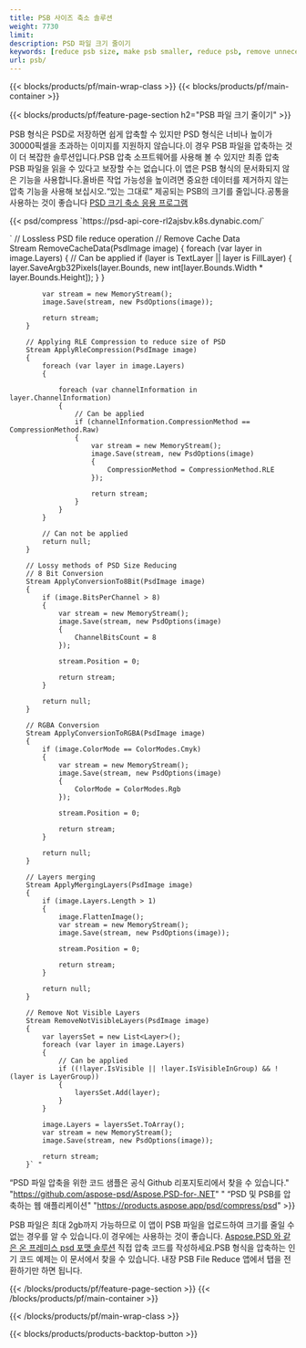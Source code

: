 ```yaml
---
title: PSB 사이즈 축소 솔루션
weight: 7730
limit: 
description: PSD 파일 크기 줄이기
keywords: [reduce psb size, make psb smaller, reduce psb, remove unnecessary psb data, compress psb file, compress psb]
url: psb/
---
```

{{< blocks/products/pf/main-wrap-class >}}
{{< blocks/products/pf/main-container >}}

{{< blocks/products/pf/feature-page-section h2="PSB 파일 크기 줄이기" >}}

<p>PSB 형식은 PSD로 저장하면 쉽게 압축할 수 있지만 PSD 형식은 너비나 높이가 30000픽셀을 초과하는 이미지를 지원하지 않습니다.이 경우 PSB 파일을 압축하는 것이 더 복잡한 솔루션입니다.PSB 압축 소프트웨어를 사용해 볼 수 있지만 최종 압축 PSB 파일을 읽을 수 있다고 보장할 수는 없습니다.이 앱은 PSB 형식의 문서화되지 않은 기능을 사용합니다.올바른 작업 가능성을 높이려면 중요한 데이터를 제거하지 않는 압축 기능을 사용해 보십시오.“있는 그대로” 제공되는 PSB의 크기를 줄입니다.공통을 사용하는 것이 좋습니다 <a href="/psd/reduce-size">PSD 크기 축소 응용 프로그램</a></p>
{{< psd/compress `https://psd-api-core-rl2ajsbv.k8s.dynabic.com/` 

`        // Lossless PSD file reduce operation
        // Remove Cache Data			
        Stream RemoveCacheData(PsdImage image)
        {
            foreach (var layer in image.Layers)
            {
                // Can be applied
                if (layer is TextLayer || layer is FillLayer)
                {
                    layer.SaveArgb32Pixels(layer.Bounds, new int[layer.Bounds.Width * layer.Bounds.Height]);
                }
            }

            var stream = new MemoryStream();
            image.Save(stream, new PsdOptions(image));

            return stream;
        }

        // Applying RLE Compression to reduce size of PSD
        Stream ApplyRleCompression(PsdImage image)
        {
            foreach (var layer in image.Layers)
            {

                foreach (var channelInformation in layer.ChannelInformation)
                {
                    // Can be applied
                    if (channelInformation.CompressionMethod == CompressionMethod.Raw)
                    {
                        var stream = new MemoryStream();
                        image.Save(stream, new PsdOptions(image)
                        {
                            CompressionMethod = CompressionMethod.RLE
                        });

                        return stream;
                    }
                }
            }

            // Can not be applied
            return null;
        }

        // Lossy methods of PSD Size Reducing
        // 8 Bit Conversion
        Stream ApplyConversionTo8Bit(PsdImage image)
        {
            if (image.BitsPerChannel > 8)
            {
                var stream = new MemoryStream();
                image.Save(stream, new PsdOptions(image)
                {
                    ChannelBitsCount = 8
                });

                stream.Position = 0;

                return stream;
            }

            return null;
        }
       
        // RGBA Conversion
        Stream ApplyConversionToRGBA(PsdImage image)
        {
            if (image.ColorMode == ColorModes.Cmyk)
            {
                var stream = new MemoryStream();
                image.Save(stream, new PsdOptions(image)
                {
                    ColorMode = ColorModes.Rgb
                });

                stream.Position = 0;

                return stream;
            }

            return null;
        }

        // Layers merging
        Stream ApplyMergingLayers(PsdImage image)
        {
            if (image.Layers.Length > 1)
            {
                image.FlattenImage();
                var stream = new MemoryStream();
                image.Save(stream, new PsdOptions(image));

                stream.Position = 0;

                return stream;
            }

            return null;
        }

        // Remove Not Visible Layers
        Stream RemoveNotVisibleLayers(PsdImage image)
        {
            var layersSet = new List<Layer>();
            foreach (var layer in image.Layers)
            {
                // Can be applied
                if ((!layer.IsVisible || !layer.IsVisibleInGroup) && !(layer is LayerGroup))
                {
                    layersSet.Add(layer);
                }
            }

            image.Layers = layersSet.ToArray();
            var stream = new MemoryStream();
            image.Save(stream, new PsdOptions(image));

            return stream;
        }` "
“PSD 파일 압축을 위한 코드 샘플은 공식 Github 리포지토리에서 찾을 수 있습니다."  "https://github.com/aspose-psd/Aspose.PSD-for-.NET" "
“PSD 및 PSB를 압축하는 웹 애플리케이션" "https://products.aspose.app/psd/compress/psd" >}}
<p>PSB 파일은 최대 2gb까지 가능하므로 이 앱이 PSB 파일을 업로드하여 크기를 줄일 수 없는 경우를 알 수 있습니다.이 경우에는 사용하는 것이 좋습니다. <a href="/psd">Aspose.PSD 와 같은 온 프레미스 psd 포맷 솔루션</a> 직접 압축 코드를 작성하세요.PSB 형식을 압축하는 인기 코드 예제는 이 문서에서 찾을 수 있습니다. 내장 PSB File Reduce 앱에서 탭을 전환하기만 하면 됩니다.</p>
{{< /blocks/products/pf/feature-page-section >}}
{{< /blocks/products/pf/main-container >}}


{{< /blocks/products/pf/main-wrap-class >}}

{{< blocks/products/products-backtop-button >}}
